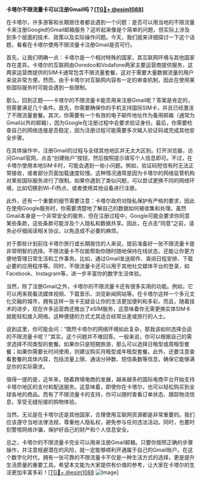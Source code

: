 **卡塔尔不限流量卡可以注册Gmail吗？[[TG💪+ @esim1088](https://t.me/s/esim1088)]**

在卡塔尔，许多游客和长期居住者都会遇到一个问题：是否可以用当地的不限流量卡来注册Google的Gmail邮箱服务？这听起来像是个简单的问题，但实际上涉及到多个层面的技术、政策以及实际操作问题。今天，我们就来详细探讨一下这个话题，看看在卡塔尔使用不限流量卡注册Gmail是否可行。

首先，让我们明确一点：卡塔尔是一个相对特殊的国家，其互联网环境与其他国家存在差异。卡塔尔的互联网由Ooredoo和Vodafone两家主要运营商提供服务，这两家运营商提供的SIM卡通常包含不限流量套餐，这对于需要大量数据流量的用户来说非常方便。然而，由于卡塔尔对互联网内容有一定的审查机制，因此在使用某些国际服务时可能会遇到一些限制。

那么，回到正题——卡塔尔的不限流量卡能否用来注册Gmail呢？答案是肯定的，但需要满足几个条件。首先，你需要确保你的手机支持国际SIM卡，并且已经激活了不限流量套餐。其次，你需要有一个有效的电子邮件地址作为备用邮箱（通常为Gmail以外的邮箱），因为Google在注册过程中会要求验证身份。最后，你需要检查自己的网络连接是否稳定，因为注册过程可能需要多次输入验证码或完成其他安全步骤。

在具体操作中，注册Gmail的过程与全球其他地区并无太大区别。打开浏览器，访问Gmail官网，点击“创建账户”按钮，然后按照提示填写个人信息即可。不过，在卡塔尔使用本地SIM卡时，可能会遇到一些小问题。例如，验证码短信有时无法正常接收，或者部分页面加载速度较慢。这种情况通常是因为卡塔尔的网络监管机构对某些国际服务进行了限制。如果你遇到了类似问题，可以尝试更换不同的网络环境，比如切换到Wi-Fi热点，或者使用其他设备进行注册。

此外，还有一个重要的细节需要注意：卡塔尔政府对隐私保护有严格的要求，因此在使用Google服务时，你需要清楚地了解自己的数据如何被收集和处理。虽然Gmail本身是一个非常安全的服务，但在注册过程中，Google可能会要求你同意某些条款，这些条款可能涉及个人隐私和数据共享。因此，在点击“同意”之前，请务必仔细阅读相关协议，以免造成不必要的麻烦。

对于那些计划前往卡塔尔旅行或长期居住的人来说，提前准备好一张不限流量卡是非常明智的选择。不限流量卡不仅能帮助你随时随地保持在线状态，还能让你更方便地管理日常生活和工作事务。比如，通过Gmail发送邮件、查阅日程安排、下载必要的应用程序等。同时，不限流量卡还可以用于其他社交媒体平台的登录，如Facebook、Instagram等，进一步丰富你的数字生活体验。

当然，除了注册Gmail之外，卡塔尔的不限流量卡还有很多实用的功能。例如，它可以用来观看流媒体视频、下载音乐、浏览新闻网站等。在卡塔尔这样一个多元文化交融的城市，拥有这样一张卡无疑会让你的生活更加便利和多彩。而且，随着技术的进步，现在许多运营商还推出了eSIM服务，这意味着你无需更换实体SIM卡就能轻松接入网络。这种便捷的方式尤其适合经常出差或旅行的人士。

说到这里，你可能会问：“既然卡塔尔的网络环境如此复杂，那我该如何选择合适的不限流量卡呢？”其实，这个问题并不难回答。一般来说，你可以根据自己的需求选择不同类型的套餐。如果你只是短期旅游，那么可以选择日租型或周租型套餐；如果你需要长时间使用，则建议购买月租型或年租型套餐。此外，还要注意查看套餐的具体内容，包括流量上限、通话分钟数、短信条数等信息，确保它能够满足你的实际需求。

值得一提的是，近年来，随着跨境电商的发展，越来越多的国际电商平台开始支持卡塔尔地区的支付和配送服务。这意味着，即使你在卡塔尔，也可以轻松购买到全球各地的商品。而有了不限流量卡的支持，你可以随时查看订单状态、跟踪物流信息，享受无缝衔接的购物体验。

当然，无论是在卡塔尔还是其他国家，合理使用互联网资源都是非常重要的。我们应该遵守当地法律法规，尊重他人隐私权，避免参与任何违法活动。同时，也要时刻警惕网络诈骗，保护好自己的财产和个人信息安全。

总之，卡塔尔的不限流量卡完全可以用来注册Gmail邮箱。只要你按照正确的步骤操作，并注意规避潜在的风险，就一定能够顺利开通属于自己的Gmail账户。在这个数字化时代，拥有一张可靠的不限流量卡不仅是一种生活方式的选择，更是提升生活质量的重要工具。希望本文能为大家提供有价值的参考，让大家在卡塔尔的生活更加丰富多彩！[[TG💪+ @esim1088](https://t.me/s/esim1088) ![Image](https://i.postimg.cc/4NQfJmqS/Snipaste-2025-05-13-00-14-12.png)]